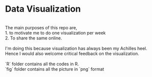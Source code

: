 # Data Visualization
<br />
The main purposes of this repo are, <br />
1. to motivate me to do one visualization per week <br />
2. To share the same online. <br />
<br />
I'm doing this because visualization has always been my Achilles heel. Hence I would also welcome critical feedback on the visualization. <br />
<br />
`R` folder contains all the codes in R. <br />
`fig` folder contains all the picture in `png` format <br />



